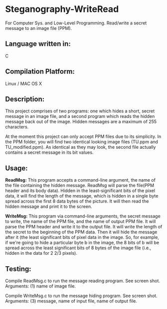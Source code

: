 # Steganography-WriteRead
For Computer Sys. and Low-Level Programming. Read/write a secret message to an image file (PPM).

<h2>Language written in:</h2> 
<p>C</p>

<h2>Compilation Platform:</h2>
<p>Linux / MAC OS X</p>

<h2>Description:</h2>
<p>This project comprises of two programs: one which hides a short, secret message in an image file, and a
second program which reads the hidden message back out of the image. Hidden messages are a maximum of 255 characters. </p>
<p>At the moment this project can only accept PPM files due to its simplicity. In the PPM folder, you will find two identical looking image files (TU.ppm and TU_modified.ppm). As identical as they may look, the second file actually contains a secret message in its bit values.</p>

<h2>Usage:</h2>
<p><strong>ReadMsg:</strong> This program accepts a command-line argument, the name of the file containing the hidden message.
ReadMsg will parse the file(PPM header and its body data). Hidden in the least-significant bits of the pixel data, it will find the length of the message, which is hidden in a single byte spread across the first 8 data bytes of the picture. It will then read the hidden message and print it to the screen.</p>
<p><strong>WriteMsg:</strong> This program via command-line arguments, the secret message to write, the name of the PPM file, and the name of output PPM file. It will parse the PPM header and write it to the output file. It will write the length of the secret to the beginning of the PPM data. Then it will hide the message after it (the least significant bits of pixel data in the image. So, for example, if we're going to hide a particular byte b in the image, the 8 bits of b will be spread across the least significant bits of 8 bytes of the image file (i.e., hidden in the data for 2 2/3 pixels).</p>

<h2>Testing:</h2>
<p>Compile ReadMsg.c to run the message reading program. See screen shot. Arguments: (1) name of image file.</p>
<p>Compile WriteMsg.c to run the message hiding program. See screen shot. Arguments: (3) message, name of input file, name of output file.</p>

